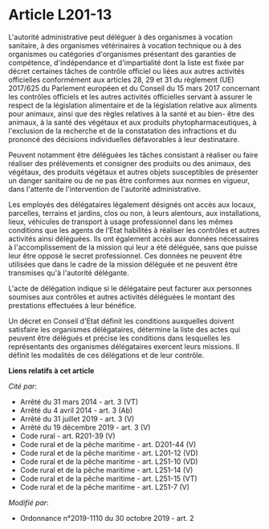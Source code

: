 # Article L201-13

L'autorité administrative peut déléguer à des organismes à vocation sanitaire, à des organismes vétérinaires à vocation
technique ou à des organismes ou catégories d'organismes présentant des garanties de compétence, d'indépendance et
d'impartialité dont la liste est fixée par décret certaines tâches de contrôle officiel ou liées aux autres activités
officielles conformément aux articles 28, 29 et 31 du règlement (UE) 2017/625 du Parlement européen et du Conseil du 15 mars
2017 concernant les contrôles officiels et les autres activités officielles servant à assurer le respect de la législation
alimentaire et de la législation relative aux aliments pour animaux, ainsi que des règles relatives à la santé et au bien-
être des animaux, à la santé des végétaux et aux produits phytopharmaceutiques, à l'exclusion de la recherche et de la
constatation des infractions et du prononcé des décisions individuelles défavorables à leur destinataire.

Peuvent notamment être déléguées les tâches consistant à réaliser ou faire réaliser des prélèvements et consigner des
produits ou des animaux, des végétaux, des produits végétaux et autres objets susceptibles de présenter un danger sanitaire
ou de ne pas être conformes aux normes en vigueur, dans l'attente de l'intervention de l'autorité administrative.

Les employés des délégataires légalement désignés ont accès aux locaux, parcelles, terrains et jardins, clos ou non, à leurs
alentours, aux installations, lieux, véhicules de transport à usage professionnel dans les mêmes conditions que les agents de
l'Etat habilités à réaliser les contrôles et autres activités ainsi déléguées. Ils ont également accès aux données
nécessaires à l'accomplissement de la mission qui leur a été déléguée, sans que puisse leur être opposé le secret
professionnel. Ces données ne peuvent être utilisées que dans le cadre de la mission déléguée et ne peuvent être transmises
qu'à l'autorité délégante.

L'acte de délégation indique si le délégataire peut facturer aux personnes soumises aux contrôles et autres activités
déléguées le montant des prestations effectuées à leur bénéfice.

Un décret en Conseil d'Etat définit les conditions auxquelles doivent satisfaire les organismes délégataires, détermine la
liste des actes qui peuvent être délégués et précise les conditions dans lesquelles les représentants des organismes
délégataires exercent leurs missions. Il définit les modalités de ces délégations et de leur contrôle.

**Liens relatifs à cet article**

_Cité par_:

  - Arrêté du 31 mars 2014 - art. 3 (VT)
  - Arrêté du 4 avril 2014 - art. 3 (Ab)
  - Arrêté du 31 juillet 2019 - art. 3 (V)
  - Arrêté du 19 décembre 2019 - art. 3 (V)
  - Code rural - art. R201-39 (V)
  - Code rural et de la pêche maritime - art. D201-44 (V)
  - Code rural et de la pêche maritime - art. L201-12 (VD)
  - Code rural et de la pêche maritime - art. L251-10 (VD)
  - Code rural et de la pêche maritime - art. L251-14 (V)
  - Code rural et de la pêche maritime - art. L251-15 (VT)
  - Code rural et de la pêche maritime - art. L251-7 (V)

_Modifié par_:

  - Ordonnance n°2019-1110 du 30 octobre 2019 - art. 2
